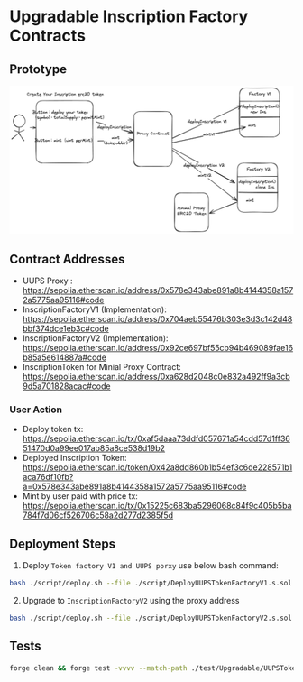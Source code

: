 # Upgradable Inscription Factory Contracts

## Prototype

![Prototype](./upgradable-token-factory.png)

## Contract Addresses

- UUPS Proxy : https://sepolia.etherscan.io/address/0x578e343abe891a8b4144358a1572a5775aa95116#code
- InscriptionFactoryV1 (Implementation): https://sepolia.etherscan.io/address/0x704aeb55476b303e3d3c142d48bbf374dce1eb3c#code
- InscriptionFactoryV2 (Implementation): https://sepolia.etherscan.io/address/0x92ce697bf55cb94b469089fae16b85a5e614887a#code
- InscriptionToken for Minial Proxy Contract: https://sepolia.etherscan.io/address/0xa628d2048c0e832a492ff9a3cb9d5a701828acac#code

### User Action

- Deploy token tx: https://sepolia.etherscan.io/tx/0xaf5daaa73ddfd057671a54cdd57d1ff3651470d0a99ee017ab85a8ce538d19b2
- Deployed Inscription Token:
  https://sepolia.etherscan.io/token/0x42a8dd860b1b54ef3c6de228571b1aca76df10fb?a=0x578e343abe891a8b4144358a1572a5775aa95116#code
- Mint by user paid with price tx:
  https://sepolia.etherscan.io/tx/0x15225c683ba5296068c84f9c405b5ba784f7d06cf526706c58a2d277d2385f5d

## Deployment Steps

1. Deploy `Token factory V1 and UUPS porxy` use below bash command:

```bash
bash ./script/deploy.sh --file ./script/DeployUUPSTokenFactoryV1.s.sol --account <your-keystore-account>
```

2. Upgrade to `InscriptionFactoryV2` using the proxy address

```bash
bash ./script/deploy.sh --file ./script/DeployUUPSTokenFactoryV2.s.sol --account <your-keystore-account>
```

## Tests

```bash
forge clean && forge test -vvvv --match-path ./test/Upgradable/UUPSTokenFactory.t.sol
```
